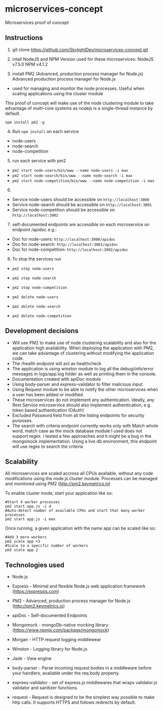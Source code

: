# microservices-concept
Microservices proof of concept


## Instructions
1. git clone https://github.com/SkylightDev/microservices-concept.git
2. intall NodeJS and NPM
Version used for these microservices:
NodeJS v7.5.0
NPM v4.1.2

3. install PM2 (Advanced, production process manager for Node.js)
Advanced production process manager for Node.js
- used for managing and monitor the node processes. Useful when scaling applications using the cluster module

This proof of concept will make use of the node clustering module to take advantage of multi-core systems as nodejs is a single-thread instance by default.

```
npm install pm2 -g
```
4. Run `npm install` on each service
- node-users
- node-search
- node-competition

5. run each service with pm2
- `pm2 start node-users/bin/www --name node-users -i max`
- `pm2 start node-search/bin/www --name node-search -i max`
- `pm2 start node-competition/bin/www --name node-competition -i max`

6.
- Service node-users should be accessible on
`http://localhost:3000`
- Service node-search should be accessible on
`http://localhost:3001`
- Service node-competition should be accessible on
`http://localhost:3002`

7. self-documented endpoints are accessible on each microservice on endpoint /apidoc e.g.:
- Doc for node-users:
`http://localhost:3000/apidoc`
- Doc for node-search:
`http://localhost:3001/apidoc`
- Doc for node-competition:
`http://localhost:3002/apidoc`

8. To stop the services run
- `pm2 stop node-users`
- `pm2 stop node-search`
- `pm2 stop node-competition`

- `pm2 delete node-users`
- `pm2 delete node-search`
- `pm2 delete node-competition`



## Development decisions
- Will use PM2 to make use of node clustering scalability and also for the application high availability.
When deploying the application with PM2, we can take advantage of clustering without modifying the application code.
- The /health endpoint will act as healthcheck
- The application is using winston module to log all the debug/info/error messages in logs/app.log folder as well as printing them in the console.
- Documentation created with apiDoc module
- Using body-parser and express-validator to filter malicious input.
- Using Request module to be able to notify the other microservices when a user has been added or modified.
- These microservices do not implement any authentication. Ideally, any Rest Service microservice should also implement authentication, e.g. token based authentication (OAuth)
- Excluded Password field from all the listing endpoints for security purposes.
- The search with criteria endpoint currently works only with Match whole word, match case as the mock database module I used does not support regex.
  I tested a few approaches and it might be a bug in the mongomock implementation. Using a live db environment, this endpoint will use regex to search the criteria

## Scalability
All microservices are scaled accross all CPUs available, without any code modifications using the node.js cluster module.
Processes can be managed and monitored using PM2 (http://pm2.keymetrics.io)

To enable cluster mode, start your application like so:
```
#Start 4 worker processes
pm2 start app.js -i 4
#Auto-detect number of available CPUs and start that many worker processes
pm2 start app.js -i max
```

Once running, a given application with the name app can be scaled like so:
```
#Add 3 more workers
pm2 scale app +3
#Scale to a specific number of workers
pm2 scale app 2
```

## Technologies used
- Node.js
- Express - Minimal and flexible Node.js web application framework (https://expressjs.com)
- PM2 - Advanced, production process manager for Node.js (http://pm2.keymetrics.io)
- apiDoc - Self-documented Endpoints

- Mongomock - mongoDb-native mocking library (https://www.npmjs.com/package/mongomock)

- Morgan - HTTP request logging middlewear
- Winston - Logging library for Node.js.

- Jade - View engine

- body-parser - Parse incoming request bodies in a middleware before your handlers, available under the req.body property.
- express-validator - set of express.js middlewares that wraps validator.js validator and sanitizer functions.

- request - Request is designed to be the simplest way possible to make http calls. It supports HTTPS and follows redirects by default.
